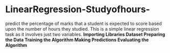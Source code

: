 # LinearRegression-Studyofhours-
predict the percentage of marks that a student is expected to score based upon the number of hours they studied.
This is a simple linear regression task as it involves just two variables.
**Importing Libraries
Dataset
Preparing the Data
Training the Algorithm
Making Predictions
Evaluating the Algorithm**

